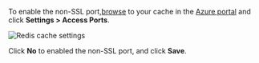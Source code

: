 To enable the non-SSL port,[browse](../articles/redis-cache/cache-configure.md#configure-redis-cache-settings) to your cache in the [Azure portal](https://portal.azure.com) and click **Settings > Access Ports**.

![Redis cache settings](media/redis-cache-non-ssl-port/redis-cache-non-ssl-port.png)

Click **No** to enabled the non-SSL port, and click **Save**.